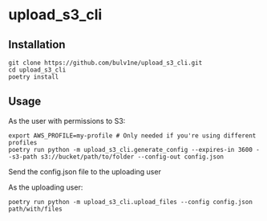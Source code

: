 # upload_s3_cli

## Installation

```
git clone https://github.com/bulv1ne/upload_s3_cli.git
cd upload_s3_cli
poetry install
```

## Usage

As the user with permissions to S3:

```
export AWS_PROFILE=my-profile # Only needed if you're using different profiles
poetry run python -m upload_s3_cli.generate_config --expires-in 3600 --s3-path s3://bucket/path/to/folder --config-out config.json
```

Send the config.json file to the uploading user

As the uploading user:

```
poetry run python -m upload_s3_cli.upload_files --config config.json path/with/files
```

